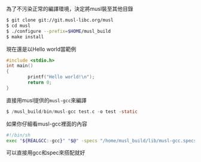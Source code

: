 為了不污染正常的編譯環境，決定將musl裝至其他目錄
``` bash
$ git clone git://git.musl-libc.org/musl
$ cd musl
$ ./configure --prefix=$HOME/musl_build
$ make install
```
現在還是以Hello world當範例
``` c
#include <stdio.h>
int main()
{
        printf("Hello world!\n");
        return 0;
}
```
直接用musl提供的`musl-gcc`來編譯
``` c
$ /musl_build/bin/musl-gcc test.c -o test -static
```
如果你仔細看musl-gcc裡面的內容
``` bash
#!/bin/sh
exec "${REALGCC:-gcc}" "$@" -specs "/home/musl_build/lib/musl-gcc.specs"
```
可以直接用gcc和spec來搭配就好
